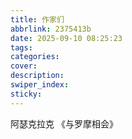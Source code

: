 ```yaml
---
title: 作家们
abbrlink: 2375413b
date: 2025-09-10 08:25:23
tags:
categories:
cover:
description:
swiper_index:
sticky:
---
```


阿瑟克拉克 《与罗摩相会》